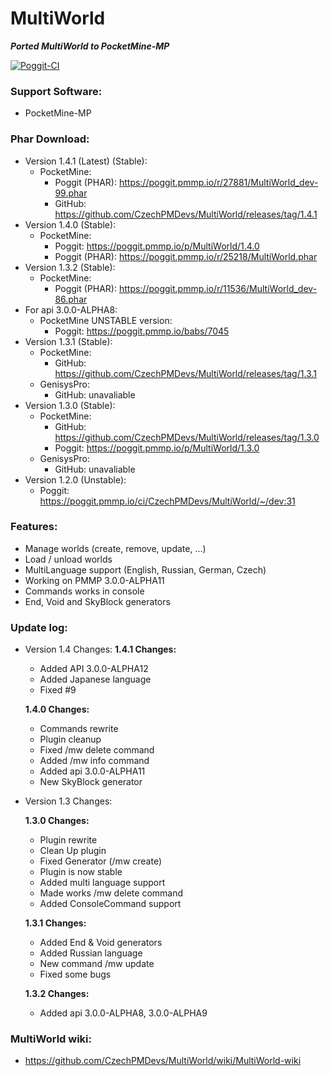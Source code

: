 # MultiWorld

_**Ported MultiWorld to PocketMine-MP**_


[![Poggit-CI](https://poggit.pmmp.io/ci.shield/CzechPMDevs/MultiWorld/MultiWorld)](https://poggit.pmmp.io/ci/CzechPMDevs/MultiWorld/MultiWorld)

### Support Software:
  - PocketMine-MP

### Phar Download:
- Version 1.4.1 (Latest) (Stable):
   - PocketMine:
      - Poggit (PHAR): https://poggit.pmmp.io/r/27881/MultiWorld_dev-99.phar
      - GitHub: https://github.com/CzechPMDevs/MultiWorld/releases/tag/1.4.1
- Version 1.4.0 (Stable):
    - PocketMine:
       - Poggit: https://poggit.pmmp.io/p/MultiWorld/1.4.0
       - Poggit (PHAR): https://poggit.pmmp.io/r/25218/MultiWorld.phar
- Version 1.3.2 (Stable):
    - PocketMine:
        - Poggit (PHAR): https://poggit.pmmp.io/r/11536/MultiWorld_dev-86.phar
- For api 3.0.0-ALPHA8:
    - PocketMine UNSTABLE version:
        - Poggit: https://poggit.pmmp.io/babs/7045
- Version 1.3.1 (Stable):
    - PocketMine:
        - GitHub: https://github.com/CzechPMDevs/MultiWorld/releases/tag/1.3.1
    - GenisysPro:
        - GitHub: unavaliable
- Version 1.3.0 (Stable):
    - PocketMine:
        - GitHub: https://github.com/CzechPMDevs/MultiWorld/releases/tag/1.3.0
        - Poggit: https://poggit.pmmp.io/p/MultiWorld/1.3.0
    - GenisysPro:
        - GitHub: unavaliable
- Version 1.2.0 (Unstable):
    - Poggit: https://poggit.pmmp.io/ci/CzechPMDevs/MultiWorld/~/dev:31
    
    
### Features:
  - Manage worlds (create, remove, update, ...)
  - Load / unload worlds
  - MultiLanguage support (English, Russian, German, Czech)
  - Working on PMMP 3.0.0-ALPHA11
  - Commands works in console
  - End, Void and SkyBlock generators
  
  

### Update log:

- Version 1.4 Changes:
    **1.4.1 Changes:**
    - Added API 3.0.0-ALPHA12
    - Added Japanese language
    - Fixed #9
    
    **1.4.0 Changes:**
    - Commands rewrite
    - Plugin cleanup
    - Fixed /mw delete command
    - Added /mw info command
    - Added api 3.0.0-ALPHA11
    - New SkyBlock generator

- Version 1.3 Changes:

    **1.3.0 Changes:**
    - Plugin rewrite
    - Clean Up plugin
    - Fixed Generator (/mw create)
    - Plugin is now stable
    - Added multi language support
    - Made works /mw delete command
    - Added ConsoleCommand support
    
    **1.3.1 Changes:**
    - Added End & Void generators
    - Added Russian language
    - New command /mw update
    - Fixed some bugs
  
    **1.3.2 Changes:**
    - Added api 3.0.0-ALPHA8, 3.0.0-ALPHA9

### MultiWorld wiki:

- https://github.com/CzechPMDevs/MultiWorld/wiki/MultiWorld-wiki
